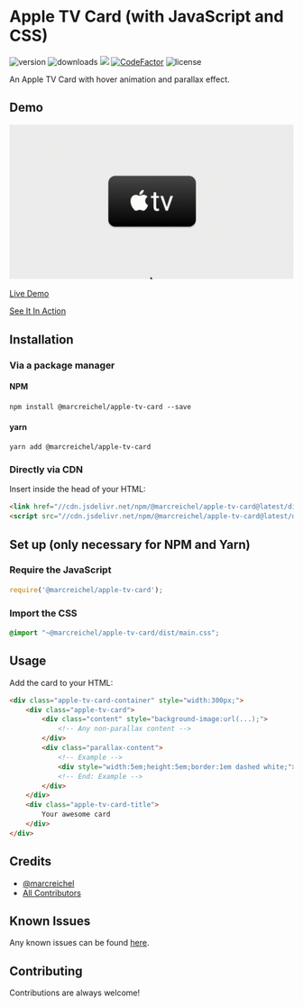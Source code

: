 # Apple TV Card (with JavaScript and CSS)

![version](https://img.shields.io/npm/v/@marcreichel/apple-tv-card?style=for-the-badge)
![downloads](https://img.shields.io/npm/dt/@marcreichel/apple-tv-card?style=for-the-badge)
[![](https://img.shields.io/jsdelivr/npm/hm/%40marcreichel%2Fapple-tv-card?style=for-the-badge)](https://www.jsdelivr.com/package/npm/@marcreichel/apple-tv-card)
[![CodeFactor](https://img.shields.io/codefactor/grade/github/marcreichel/apple-tv-card?style=for-the-badge
)](https://www.codefactor.io/repository/github/marcreichel/apple-tv-card/overview/main)
![license](https://img.shields.io/npm/l/@marcreichel/apple-tv-card?style=for-the-badge)

An Apple TV Card with hover animation and parallax effect.


## Demo

![Animation](docs/demo.gif)

[Live Demo](https://marcreichel.github.io/apple-tv-card/)

[See It In Action](https://marcreichel.github.io/apple-tv/)


## Installation

### Via a package manager

#### NPM

```shell
npm install @marcreichel/apple-tv-card --save
```

#### yarn

```shell
yarn add @marcreichel/apple-tv-card
```

### Directly via CDN

Insert inside the head of your HTML:

```html
<link href="//cdn.jsdelivr.net/npm/@marcreichel/apple-tv-card@latest/dist/main.css" rel="stylesheet">
<script src="//cdn.jsdelivr.net/npm/@marcreichel/apple-tv-card@latest/dist/main.js" defer></script>
```

## Set up (only necessary for NPM and Yarn)

### Require the JavaScript

```javascript
require('@marcreichel/apple-tv-card');
```

### Import the CSS

```css
@import "~@marcreichel/apple-tv-card/dist/main.css";
```

## Usage

Add the card to your HTML:

```html
<div class="apple-tv-card-container" style="width:300px;">
    <div class="apple-tv-card">
        <div class="content" style="background-image:url(...);">
            <!-- Any non-parallax content -->
        </div>
        <div class="parallax-content">
            <!-- Example -->
            <div style="width:5em;height:5em;border:1em dashed white;"></div>
            <!-- End: Example -->
        </div>
    </div>
    <div class="apple-tv-card-title">
        Your awesome card
    </div>
</div>
```


## Credits

- [@marcreichel](https://www.github.com/marcreichel)
- [All Contributors](https://github.com/marcreichel/apple-tv-card/contributors)


## Known Issues

Any known issues can be found [here](https://github.com/marcreichel/apple-tv-card/issues?q=is%3Aopen+is%3Aissue+label%3Abug).

## Contributing

Contributions are always welcome!
